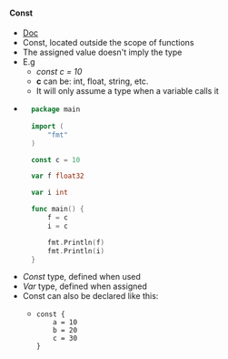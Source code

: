 #### Const
- [Doc](https://golang.org/ref/spec#Constant_declarations)
- Const, located outside the scope of functions
- The assigned value doesn't imply the type
- E.g
    - _const c = 10_
    - __c__ can be: int, float, string, etc.
    - It will only assume a type when a variable calls it
- ```go
    package main
    
    import (
        "fmt"
    )
  
    const c = 10
  
    var f float32
  
    var i int
  
    func main() {
        f = c
        i = c

        fmt.Println(f)
        fmt.Println(i)
    }
  ```
- _Const_ type, defined when used 
- _Var_ type, defined when assigned
- Const can also be declared like this:
    - ```
      const {
          a = 10
          b = 20
          c = 30
      }
      ```